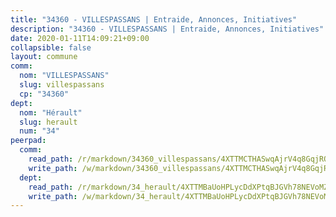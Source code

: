 ```yaml
---
title: "34360 - VILLESPASSANS | Entraide, Annonces, Initiatives"
description: "34360 - VILLESPASSANS | Entraide, Annonces, Initiatives"
date: 2020-01-11T14:09:21+09:00
collapsible: false
layout: commune
comm:
  nom: "VILLESPASSANS"
  slug: villespassans
  cp: "34360"
dept:
  nom: "Hérault"
  slug: herault
  num: "34"
peerpad:
  comm:
    read_path: /r/markdown/34360_villespassans/4XTTMCTHASwqAjrV4q8GqjRQ3ejZwb435ZHAypUkzG6Aq6HC3
    write_path: /w/markdown/34360_villespassans/4XTTMCTHASwqAjrV4q8GqjRQ3ejZwb435ZHAypUkzG6Aq6HC3-K3TgTpDfpcLYaycBsRTM76BiZx6qsf41tkLuxBvM3s5RtruQr2MQKRwk9hT6tJMVv7u2xD86S6y8THvGy1nTSqPycfQjRz2VwXaGLgV1xNr1PcG94Gere3Sp2WXX2BXhocRTrivT
  dept:
    read_path: /r/markdown/34_herault/4XTTMBaUoHPLycDdXPtqBJGVh78NEVoMZNyf8Wnh1X5DK6Ew8
    write_path: /w/markdown/34_herault/4XTTMBaUoHPLycDdXPtqBJGVh78NEVoMZNyf8Wnh1X5DK6Ew8-K3TgTd4rzWVX1F82NgGyNepGUxhqCmodCALjxNZeEdBQWQhd1NJYx1gHMW9QBLL6sN41ALXRejLsG2VetgVferfVncrvVCz47dChJvN8ouQLRMdWs4KpxKPeRYR1nspmhzdBqF8J
---
```


